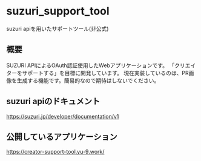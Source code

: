 # suzuri_support_tool
suzuri apiを用いたサポートツール(非公式)
## 概要
SUZURI APIによるOAuth認証使用したWebアプリケーションです。
「クリエイターをサポートする」を目標に開発しています。
現在実装しているのは、PR画像を生成する機能です。簡易的なので期待はしないでください。
## suzuri apiのドキュメント
https://suzuri.jp/developer/documentation/v1
## 公開しているアプリケーション
https://creator-support-tool.yu-9.work/
